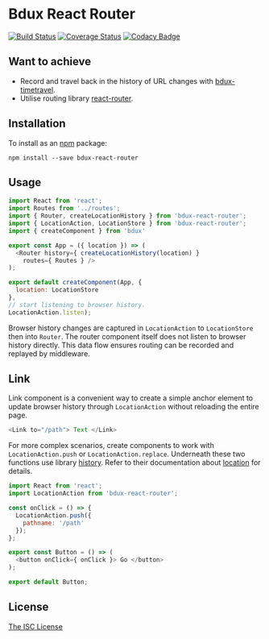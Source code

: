 # Bdux React Router

[![Build Status](https://travis-ci.org/Intai/bdux-react-router.svg?branch=master)](https://travis-ci.org/Intai/bdux-react-router)
[![Coverage Status](https://coveralls.io/repos/github/Intai/bdux-react-router/badge.svg?branch=master)](https://coveralls.io/github/Intai/bdux-react-router?branch=master)
[![Codacy Badge](https://api.codacy.com/project/badge/Grade/7aed9be8c1ad42f2924d02d3bd32cdf2)](https://www.codacy.com/app/intai-hg/bdux-react-router?utm_source=github.com&amp;utm_medium=referral&amp;utm_content=Intai/bdux-react-router&amp;utm_campaign=Badge_Grade)

## Want to achieve
- Record and travel back in the history of URL changes with [bdux-timetravel](https://github.com/Intai/bdux-timetravel).
- Utilise routing library [react-router](https://github.com/reactjs/react-router).

## Installation
To install as an [npm](https://www.npmjs.com/) package:
```
npm install --save bdux-react-router
```

## Usage
``` javascript
import React from 'react';
import Routes from '../routes';
import { Router, createLocationHistory } from 'bdux-react-router';
import { LocationAction, LocationStore } from 'bdux-react-router';
import { createComponent } from 'bdux'

export const App = ({ location }) => (
  <Router history={ createLocationHistory(location) }
    routes={ Routes } />
);

export default createComponent(App, {
  location: LocationStore
},
// start listening to browser history.
LocationAction.listen);
```
Browser history changes are captured in `LocationAction` to `LocationStore` then into `Router`. The router component itself does not listen to browser history directly. This data flow ensures routing can be recorded and replayed by middleware.

## Link
Link component is a convenient way to create a simple anchor element to update browser history through `LocationAction` without reloading the entire page.
``` javascript
<Link to="/path"> Text </Link>
```

For more complex scenarios, create components to work with `LocationAction.push` or `LocationAction.replace`. Underneath these two functions use library [history](https://github.com/mjackson/history). Refer to their documentation about [location](https://github.com/mjackson/history/blob/master/docs/Location.md) for details.
``` javascript
import React from 'react';
import LocationAction from 'bdux-react-router';

const onClick = () => {
  LocationAction.push({
    pathname: '/path'
  });
};

export const Button = () => (
  <button onClick={ onClick }> Go </button>
);

export default Button;
```

## License
[The ISC License](./LICENSE.md)
